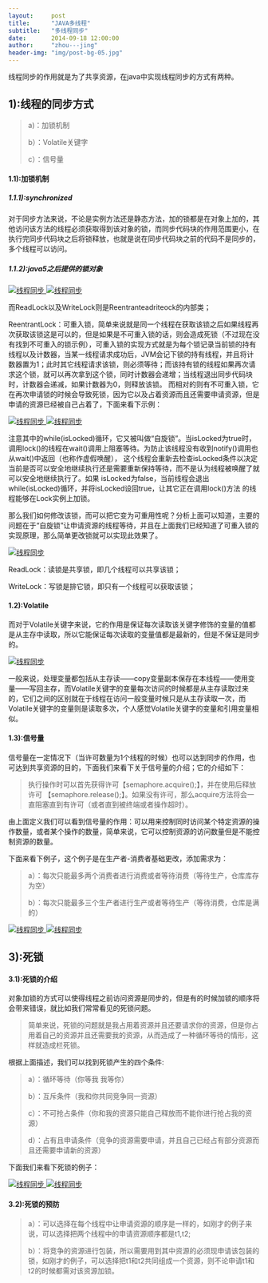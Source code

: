 ```yaml
---
layout:     post
title:      "JAVA多线程"
subtitle:   "多线程同步"
date:       2014-09-18 12:00:00
author:     "zhou---jing"
header-img: "img/post-bg-05.jpg"
---
```


<p>线程同步的作用就是为了共享资源，在java中实现线程同步的方式有两种。</p>

<h2 class="section-heading">1):线程的同步方式</h2>

<blockquote>
<p>a)：加锁机制</p>
<p>b）：Volatile关键字</p>
<p>c）：信号量</p>
</blockquote>

<h4 class="section-heading">1.1):加锁机制</h4>
<h5 class="section-heading">1.1.1):synchronized</h5>
<p>对于同步方法来说，不论是实例方法还是静态方法，加的锁都是在对象上加的，其他访问该方法的线程必须获取得到该对象的锁，而同步代码块的作用范围更小，在执行完同步代码块之后将锁释放，也就是说在同步代码块之前的代码不是同步的，多个线程可以访问。</p>

<h5 class="section-heading">1.1.2):java5之后提供的锁对象</h5>
<a href="#">
    <img src="{{ site.baseurl }}/img/thread_synchronization/thread-synchronization1.png" alt="线程同步">
</a>
<a href="#">
    <img src="{{ site.baseurl }}/img/thread_synchronization/thread-synchronization2.png" alt="线程同步">
</a>

<p>而ReadLock以及WriteLock则是Reentranteadriteock的内部类；</p>
<p>ReentrantLock：可重入锁，简单来说就是同一个线程在获取该锁之后如果线程再次获取该锁这是可以的，但是如果是不可重入锁的话，则会造成死锁（不过现在没有找到不可重入的锁示例），可重入锁的实现方式就是为每个锁记录当前锁的持有线程以及计数器，当某一线程请求成功后，JVM会记下锁的持有线程，并且将计数器置为1；此时其它线程请求该锁，则必须等待；而该持有锁的线程如果再次请求这个锁，就可以再次拿到这个锁，同时计数器会递增；当线程退出同步代码块时，计数器会递减，如果计数器为0，则释放该锁。 而相对的则有不可重入锁，它在再次申请锁的时候会导致死锁，因为它以及占着资源而且还需要申请资源，但是申请的资源已经被自己占着了，下面来看下示例：</p>

<a href="#">
    <img src="{{ site.baseurl }}/img/thread_synchronization/thread-synchronization3.png" alt="线程同步">
</a>
<a href="#">
    <img src="{{ site.baseurl }}/img/thread_synchronization/thread-synchronization4.png" alt="线程同步">
</a>

<p>注意其中的while(isLocked)循环，它又被叫做“自旋锁”。当isLocked为true时，调用lock()的线程在wait()调用上阻塞等待。为防止该线程没有收到notify()调用也从wait()中返回（也称作虚假唤醒）， 这个线程会重新去检查isLocked条件以决定当前是否可以安全地继续执行还是需要重新保持等待，而不是认为线程被唤醒了就可以安全地继续执行了。如果 isLocked为false，当前线程会退出while(isLocked)循环，并将isLocked设回true，让其它正在调用lock()方法 的线程能够在Lock实例上加锁。</p>
<p>那么我们如何修改该锁，而可以把它变为可重用性呢？分析上面可以知道，主要的问题在于“自旋锁”让申请资源的线程等待，并且在上面我们已经知道了可重入锁的实现原理，那么简单更改锁就可以实现此效果了。</p>

<a href="#">
    <img src="{{ site.baseurl }}/img/thread_synchronization/thread-synchronization5.png" alt="线程同步">
</a>

<p>ReadLock：读锁是共享锁，即几个线程可以共享该锁；</p>
<p>WriteLock：写锁是排它锁，即只有一个线程可以获取该锁；</p>


<h4 class="section-heading">1.2):Volatile</h4>
<p>而对于Volatile关键字来说，它的作用是保证每次读取该关键字修饰的变量的值都是从主存中读取，所以它能保证每次读取的变量值都是最新的，但是不保证是同步的。</p>

<a href="#">
    <img src="{{ site.baseurl }}/img/thread_synchronization/thread-synchronization6.png" alt="线程同步">
</a>

<p>一般来说，处理变量都包括从主存读——copy变量副本保存在本线程——使用变量——写回主存，而Volatile关键字的变量每次访问的时候都是从主存读取过来的，它们之间的区别就在于线程在访问一般变量时候只是从主存读取一次，而Volatile关键字的变量则是读取多次，个人感觉Volatile关键字的变量和引用变量相似。</p>

<h4 class="section-heading">1.3):信号量</h4>

<p>信号量在一定情况下（当许可数量为1个线程的时候）也可以达到同步的作用，也可达到共享资源的目的，下面我们来看下关于信号量的介绍；它的介绍如下：</p>

<blockquote>执行操作时可以首先获得许可【semaphore.acquire();】，并在使用后释放许可 【semaphore.release();】。如果没有许可，那么acquire方法将会一直阻塞直到有许可（或者直到被终端或者操作超时）。</blockquote>

<p>由上面定义我们可以看到信号量的作用：可以用来控制同时访问某个特定资源的操作数量，或者某个操作的数量，简单来说，它可以控制资源的访问数量但是不能控制资源的数量。</p>

<p>下面来看下例子，这个例子是在生产者-消费者基础更改，添加需求为：</p>

<blockquote>
<p>a）：每次只能最多两个消费者进行消费或者等待消费（等待生产，仓库库存为空）</p>
<p>b）：每次只能最多三个生产者进行生产或者等待生产（等待消费，仓库是满的）</p>
</blockquote>

<a href="#">
    <img src="{{ site.baseurl }}/img/thread_synchronization/thread-synchronization7.png" alt="线程同步">
</a>
<a href="#">
    <img src="{{ site.baseurl }}/img/thread_synchronization/thread-synchronization8.png" alt="线程同步">
</a>

<h2 class="section-heading">3):死锁</h2>

<h4 class="section-heading">3.1):死锁的介绍</h4>

<p>对象加锁的方式可以使得线程之前访问资源是同步的，但是有的时候加锁的顺序将会带来错误，就比如我们常常看见的死锁问题。</p>

<blockquote>简单来说，死锁的问题就是我占用着资源并且还要请求你的资源，但是你占用着自己的资源并且还需要我的资源，从而造成了一种循环等待的情形，这样就造成栏死锁。</blockquote>

<p>根据上面描述，我们可以找到死锁产生的四个条件:</p>

<blockquote>
<p>a）：循环等待（你等我 我等你）</p>
<p>b）：互斥条件（我和你共同竞争同一资源）</p>
<p>c）：不可抢占条件（你和我的资源只能自己释放而不能你进行抢占我的资源）</p>
<p>d）：占有且申请条件（竞争的资源需要申请，并且自己已经占有部分资源而且还需要申请新的资源）</p>
</blockquote>

<p>下面我们来看下死锁的例子：</p>
<a href="#">
    <img src="{{ site.baseurl }}/img/thread_synchronization/thread-synchronization9.png" alt="线程同步">
</a>
<a href="#">
    <img src="{{ site.baseurl }}/img/thread_synchronization/thread-synchronization10.png" alt="线程同步">
</a>

<h4 class="section-heading">3.2):死锁的预防</h4>
<blockquote>
<p>a）：可以选择在每个线程中让申请资源的顺序是一样的，如刚才的例子来说，可以选择把两个线程中的申请资源顺序都是t1,t2;</p>
<p>b）：将竞争的资源进行包装，所以需要用到其中资源的必须现申请该包装的锁，如刚才的例子，可以选择把t1和t2共同组成一个资源，则不论申请t1和t2的时候都需对该资源加锁。</p>
</blockquote>
